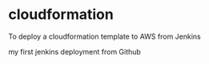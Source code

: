 # cloudformation
To deploy a cloudformation template to AWS from Jenkins

my first jenkins deployment from Github
